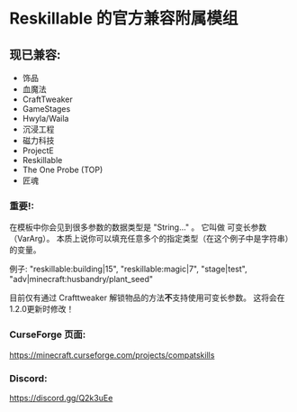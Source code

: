 # Reskillable 的官方兼容附属模组


## 现已兼容:
- 饰品
- 血魔法
- CraftTweaker
- GameStages
- Hwyla/Waila
- 沉浸工程
- 磁力科技
- ProjectE
- Reskillable
- The One Probe (TOP)
- 匠魂



### 重要!:
在模板中你会见到很多参数的数据类型是 "String..." 。
它叫做 可变长参数（VarArg）。
本质上说你可以填充任意多个的指定类型（在这个例子中是字符串）的变量。

例子:
"reskillable:building|15", "reskillable:magic|7", "stage|test", "adv|minecraft:husbandry/plant_seed"


目前仅有通过 Crafttweaker 解锁物品的方法**不**支持使用可变长参数。
这将会在1.2.0更新时修改！

### CurseForge 页面:
https://minecraft.curseforge.com/projects/compatskills


### Discord:
https://discord.gg/Q2k3uEe
